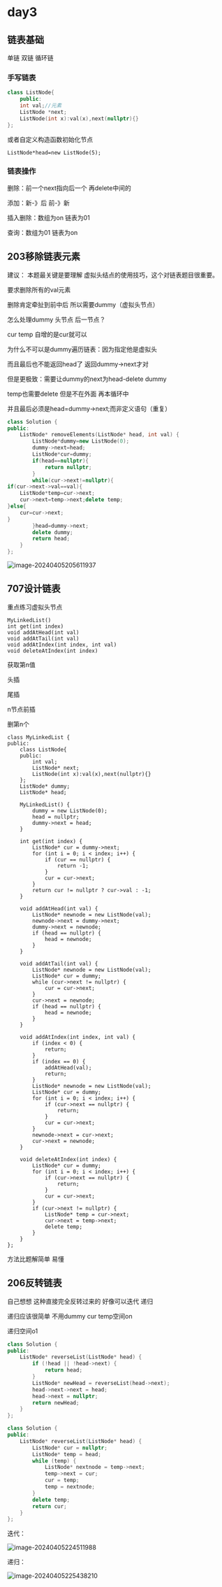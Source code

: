 # day3

## 链表基础

单链 双链 循环链

### 手写链表

```c++
class ListNode{
    public:
    int val;//元素
    ListNode *next;
    ListNode(int x):val(x),next(nullptr){}
};
```

或者自定义构造函数初始化节点

```
ListNode*head=new ListNode(5);
```

### 链表操作

删除：前一个next指向后一个 再delete中间的

添加：新-》后  前-》新

插入删除：数组为on 链表为01

查询：数组为01  链表为on

## 203移除链表元素

建议： 本题最关键是要理解 虚拟头结点的使用技巧，这个对链表题目很重要。

要求删除所有的val元素

删除肯定牵扯到前中后 所以需要dummy（虚拟头节点）

怎么处理dummy 头节点 后一节点？

cur temp 自增的是cur就可以

为什么不可以是dummy遍历链表：因为指定他是虚拟头

而且最后也不能返回head了 返回dummy->next才对

但是更极致：需要让dummy的next为head-delete dummy

temp也需要delete 但是不在外面 再本循环中 

并且最后必须是head=dummy->next;而非定义语句（重复）

```c++
class Solution {
public:
    ListNode* removeElements(ListNode* head, int val) {
        ListNode*dummy=new ListNode(0);
        dummy->next=head;
        ListNode*cur=dummy;
        if(head==nullptr){
            return nullptr;
        }
        while(cur->next!=nullptr){
if(cur->next->val==val){
    ListNode*temp=cur->next;
    cur->next=temp->next;delete temp;
}else{
    cur=cur->next;
}
        }head=dummy->next;
        delete dummy;
        return head;
    }
};

```

![image-20240405205611937](https://cdn.jsdelivr.net/gh/ChristophLevi/AlgorithmPractice@master/image-20240405205611937.png)

## 707设计链表

重点练习虚拟头节点

```
MyLinkedList()
int get(int index)
void addAtHead(int val)
void addAtTail(int val)
void addAtIndex(int index, int val)
void deleteAtIndex(int index)
```

获取第n值

头插

尾插

n节点前插

删第n个

```
class MyLinkedList {
public:
    class ListNode{
    public:
        int val;
        ListNode* next;
        ListNode(int x):val(x),next(nullptr){}
    };
    ListNode* dummy;
    ListNode* head;
    
    MyLinkedList() {
        dummy = new ListNode(0);
        head = nullptr;
        dummy->next = head;
    }
    
    int get(int index) {
        ListNode* cur = dummy->next; 
        for (int i = 0; i < index; i++) {
            if (cur == nullptr) {
                return -1;
            }
            cur = cur->next;
        }
        return cur != nullptr ? cur->val : -1;
    }
    
    void addAtHead(int val) {
        ListNode* newnode = new ListNode(val);
        newnode->next = dummy->next;
        dummy->next = newnode;
        if (head == nullptr) {
            head = newnode;
        }
    }
    
    void addAtTail(int val) {
        ListNode* newnode = new ListNode(val);
        ListNode* cur = dummy;
        while (cur->next != nullptr) {
            cur = cur->next;
        }
        cur->next = newnode;
        if (head == nullptr) {
            head = newnode;
        }
    }
    
    void addAtIndex(int index, int val) {
        if (index < 0) {
            return;
        }
        if (index == 0) {
            addAtHead(val);
            return;
        }
        ListNode* newnode = new ListNode(val);
        ListNode* cur = dummy;
        for (int i = 0; i < index; i++) {
            if (cur->next == nullptr) {
                return;
            }
            cur = cur->next;
        }
        newnode->next = cur->next;
        cur->next = newnode;
    }
    
    void deleteAtIndex(int index) {
        ListNode* cur = dummy;
        for (int i = 0; i < index; i++) {
            if (cur->next == nullptr) {
                return;
            }
            cur = cur->next;
        }
        if (cur->next != nullptr) {
            ListNode* temp = cur->next;
            cur->next = temp->next;
            delete temp;
        }
    }
};

```

方法比题解简单 易懂

## 206反转链表

自己想想 这种直接完全反转过来的 好像可以迭代 递归

递归应该很简单 不用dummy cur temp空间on

递归空间o1

```cpp
class Solution {
public:
    ListNode* reverseList(ListNode* head) {
        if (!head || !head->next) {
            return head;
        }
        ListNode* newHead = reverseList(head->next);
        head->next->next = head;
        head->next = nullptr;
        return newHead;
    }
};
```

```cpp
class Solution {
public:
    ListNode* reverseList(ListNode* head) {
        ListNode* cur = nullptr;
        ListNode* temp = head;
        while (temp) {
            ListNode* nextnode = temp->next;
            temp->next = cur;
            cur = temp;
            temp = nextnode;
        }
        delete temp;
        return cur;
    }
};

```

迭代：

![image-20240405224511988](https://cdn.jsdelivr.net/gh/ChristophLevi/AlgorithmPractice@master/image-20240405224511988.png)

递归：

![image-20240405225438210](https://cdn.jsdelivr.net/gh/ChristophLevi/AlgorithmPractice@master/image-20240405225438210.png)